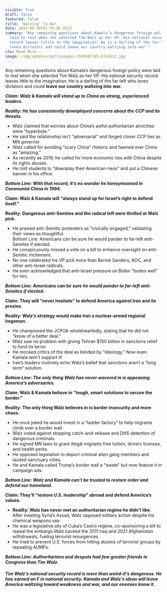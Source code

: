 ```yaml
---
visible: true
draft: false
featured: false
title: ‘Walzing’ to War
date: 2024-09-28T01:55:05.652Z
summary: "Any remaining questions about Kamala’s dangerous foreign policy were
  laid to rest when she selected Tim Walz as her VP. His national security
  record leaves little to the imagination: He is a darling of the far-left who
  loves dictators and could leave our country waltzing into war."
cta: Read More →
image: /img/updates/gettyimages-2165607145-612x612.jpg
---
```

Any remaining questions about Kamala’s dangerous foreign policy were laid to rest when she selected Tim Walz as her VP. His national security record leaves little to the imagination: He is a darling of the far-left who loves dictators and could **leave our country waltzing into war.**

***Claim:* *Walz & Kamala will stand up to China as strong, experienced leaders.*** 

***Reality:* *He has consistently downplayed concerns about the CCP and its threats.*** 

* Walz claimed that worries about China’s awful authoritarian atrocities were “hyperbole.”
* He said the relationship isn’t “adversarial” and forged closer CCP ties as MN governor.
* Walz called for avoiding “scary China” rhetoric and fawned over China as “amazing.”
* As recently as 2019, he called for more economic ties with China despite its rights abuses.
* He told students to “downplay their American-ness” and put a Chinese banner in his office. 

***Bottom Line: With that record, it’s no wonder he honeymooned in Communist China in 1994.***

**Claim: Walz & Kamala will “always stand up for Israel’s right to defend itself.”** 

**Reality: Dangerous anti-Semites and the radical left were thrilled at Walz pick.** 

* He praised anti-Semitic protesters as “civically engaged,” validating their views as thoughtful. \
  Bottom Line: Americans can be sure he would pander to far-left anti-Semites if elected.
* He conspicuously missed a vote on a bill to enhance oversight on anti-Semitic incitement.
* No one celebrated his VP pick more than Bernie Sanders, AOC, and other anti-Israel radicals.
* He even acknowledged that anti-Israel pressure on Biden “bodes well” for him.

***Bottom Line: Americans can be sure he would pander to far-left anti-Semites if elected.***

**Claim: They will “never hesitate” to defend America against Iran and its proxies.** 

**Reality: Walz’s strategy would make Iran a nuclear-armed regional hegemon.** 

* He championed the JCPOA wholeheartedly, stating that he did not “know of a better deal.” 
* Walz saw no problem with giving Tehran $150 billion in sanctions relief to fund its terror.
* He mocked critics of the deal as blinded by “ideology.” Now even Kamala won’t support it!  
* Iran’s leaders routinely echo Walz’s belief that sanctions aren’t a “long term” solution. 

***Bottom Line: The only thing Walz has never wavered in is appeasing America’s adversaries.***

**Claim: Walz & Kamala believe in “tough, smart solutions to secure the border.”** 

**Reality: The only thing Walz believes in is border insecurity and more chaos.**

* He once joked he would invest in a “ladder factory” to help migrants climb over a border wall. 
* Walz voted against stopping catch-and-release and DHS detention of dangerous criminals.
* He signed MN laws to grant illegal migrants free tuition, drivers licenses, and health perks. 
* He opposed legislation to deport criminal alien gang members and lauded sanctuary cities. 
* He and Kamala called Trump’s border wall a “waste” but now feature it in campaign ads. 

***Bottom Line: Walz and Kamala can’t be trusted to restore order and defend our homeland.***

**Claim: They’ll “restore U.S. leadership” abroad and defend America’s values.** 

* **Reality: Walz has never met an authoritarian regime he didn’t like.**\
  After meeting Syria’s Assad, Walz opposed military action despite his chemical weapons use.
* He was a legislative ally of Cuba’s Castro regime, co-sponsoring a bill to repeal the embargo.Walz backed the 2011 Iraq and 2021 Afghanistan withdrawals, fueling terrorist resurgences.
* He tried to prevent U.S. forces from hitting dozens of terrorist groups by repealing AUMFs.

***Bottom Line: Authoritarians and despots had few greater friends in Congress than Tim Walz.***

###### **Tim Walz’s national security record is more than weird–it’s dangerous. He has earned an F in national security. Kamala and Walz’s ideas will leave America waltzing toward weakness and war, and our enemies know it.**